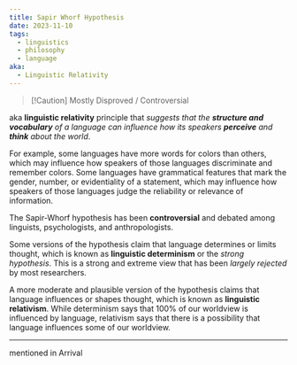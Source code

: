 ```yaml
---
title: Sapir Whorf Hypothesis
date: 2023-11-10
tags:
  - linguistics
  - philosophy
  - language
aka:
  - Linguistic Relativity
---
```

> [!Caution] Mostly Disproved / Controversial

aka **linguistic relativity**
principle that *suggests that the **structure and vocabulary** of a language can influence how its speakers **perceive** and **think** about the world*. 

For example, some languages have more words for colors than others, which may influence how speakers of those languages discriminate and remember colors.  Some languages have grammatical features that mark the gender, number, or evidentiality of a statement, which may influence how speakers of those languages judge the reliability or relevance of information. 

The Sapir-Whorf hypothesis has been **controversial** and debated among linguists, psychologists, and anthropologists.  

Some versions of the hypothesis claim that language determines or limits thought, which is known as **linguistic determinism** or the *strong hypothesis*. This is a strong and extreme view that has been *largely rejected* by most researchers. 

A more moderate and plausible version of the hypothesis claims that language influences or shapes thought, which is known as **linguistic relativism**. While determinism says that 100% of our worldview is influenced by language, relativism says that there is a possibility that language influences some of our worldview. 

---

mentioned in Arrival 